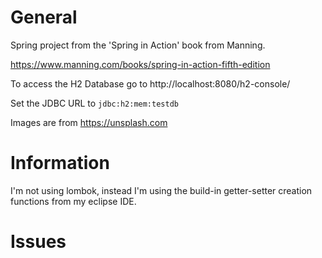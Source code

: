 # General
Spring project from the 'Spring in Action' book from Manning.
  
https://www.manning.com/books/spring-in-action-fifth-edition


To access the H2 Database go to http://localhost:8080/h2-console/  

Set the JDBC URL to `jdbc:h2:mem:testdb`
  

Images are from https://unsplash.com

# Information
I'm not using lombok, instead I'm using the build-in getter-setter creation functions from my eclipse IDE.

# Issues
